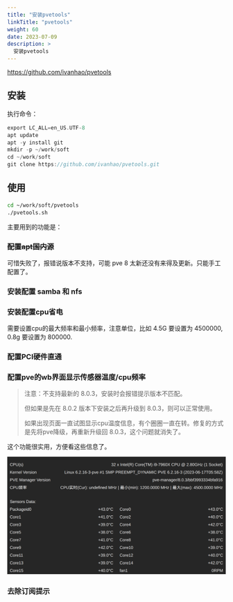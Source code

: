 ```yaml
---
title: "安装pvetools"
linkTitle: "pvetools"
weight: 60
date: 2023-07-09
description: >
  安装pvetools
---
```


https://github.com/ivanhao/pvetools

## 安装

执行命令：

```go
export LC_ALL=en_US.UTF-8
apt update
apt -y install git 
mkdir -p ~/work/soft
cd ~/work/soft
git clone https://github.com/ivanhao/pvetools.git
```

## 使用

```bash
cd ~/work/soft/pvetools
./pvetools.sh
```

主要用到的功能是：

### ~~配置apt国内源~~

可惜失败了，报错说版本不支持，可能 pve 8 太新还没有来得及更新。只能手工配置了。

### 安装配置 samba 和 nfs

### 安装配置cpu省电

需要设置cpu的最大频率和最小频率，注意单位，比如 4.5G 要设置为 4500000, 0.8g 要设置为 800000.

### 配置PCI硬件直通

### 配置pve的wb界面显示传感器温度/cpu频率

> 注意：不支持最新的 8.0.3，安装时会报错提示版本不匹配。
>
> 但如果是先在 8.0.2 版本下安装之后再升级到 8.0.3，则可以正常使用。
>
> 如果出现页面一直试图显示cpu温度信息，有个圈圈一直在转。修复的方式是先将pve降级，再重新升级回 8.0.3，这个问题就消失了。

这个功能很实用，方便看这些信息了。

![Selection_002](images/Selection_002.png)

### 去除订阅提示





